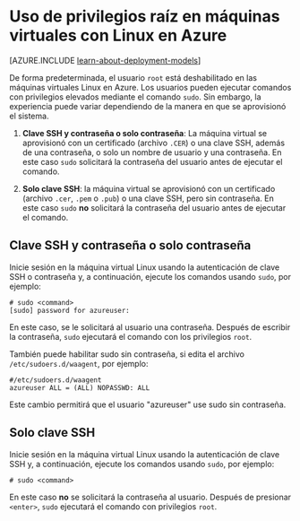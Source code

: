 <properties 
	pageTitle="Uso de privilegios raíz en máquinas virtuales de Linux | Microsoft Azure" 
	description="Aprenda a usar privilegios raíz en una máquina virtual de Linux en Azure." 
	services="virtual-machines" 
	documentationCenter="" 
	authors="szarkos" 
	manager="timlt" 
	editor=""
	tags="azure-service-management,azure-resource-manager" />

<tags 
	ms.service="virtual-machines" 
	ms.workload="infrastructure-services" 
	ms.tgt_pltfrm="vm-linux" 
	ms.devlang="na" 
	ms.topic="article" 
	ms.date="12/17/2015" 
	ms.author="szark"/>


# Uso de privilegios raíz en máquinas virtuales con Linux en Azure

[AZURE.INCLUDE [learn-about-deployment-models](../../includes/learn-about-deployment-models-both-include.md)]

De forma predeterminada, el usuario `root` está deshabilitado en las máquinas virtuales Linux en Azure. Los usuarios pueden ejecutar comandos con privilegios elevados mediante el comando `sudo`. Sin embargo, la experiencia puede variar dependiendo de la manera en que se aprovisionó el sistema.

1. **Clave SSH y contraseña o solo contraseña**: La máquina virtual se aprovisionó con un certificado (archivo `.CER`) o una clave SSH, además de una contraseña, o solo un nombre de usuario y una contraseña. En este caso `sudo` solicitará la contraseña del usuario antes de ejecutar el comando.

2. **Solo clave SSH**: la máquina virtual se aprovisionó con un certificado (archivo `.cer`, `.pem` o `.pub`) o una clave SSH, pero sin contraseña. En este caso `sudo` **no** solicitará la contraseña del usuario antes de ejecutar el comando.


## Clave SSH y contraseña o solo contraseña

Inicie sesión en la máquina virtual Linux usando la autenticación de clave SSH o contraseña y, a continuación, ejecute los comandos usando `sudo`, por ejemplo:

	# sudo <command>
	[sudo] password for azureuser:

En este caso, se le solicitará al usuario una contraseña. Después de escribir la contraseña, `sudo` ejecutará el comando con los privilegios `root`.

También puede habilitar sudo sin contraseña, si edita el archivo `/etc/sudoers.d/waagent`, por ejemplo:

	#/etc/sudoers.d/waagent
	azureuser ALL = (ALL) NOPASSWD: ALL

Este cambio permitirá que el usuario "azureuser" use sudo sin contraseña.

## Solo clave SSH

Inicie sesión en la máquina virtual Linux usando la autenticación de clave SSH y, a continuación, ejecute los comandos usando `sudo`, por ejemplo:

	# sudo <command>

En este caso **no** se solicitará la contraseña al usuario. Después de presionar `<enter>`, `sudo` ejecutará el comando con privilegios `root`.

 

<!---HONumber=AcomDC_1223_2015-->